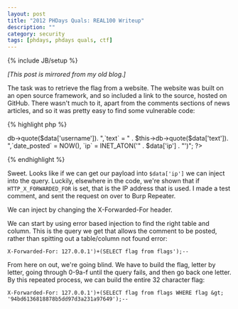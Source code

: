 ```yaml
---
layout: post
title: "2012 PHDays Quals: REAL100 Writeup"
description: ""
category: security
tags: [phdays, phdays quals, ctf]
---
```

{% include JB/setup %}

*[This post is mirrored from my old blog.]*

The task was to retrieve the flag from a website. The website was built on an open source framework, and so included a link to the source, hosted on GitHub. There wasn't much to it, apart from the comments sections of news articles, and so it was pretty easy to find some vulnerable code:

{% highlight php %}
<?php
$sql = "INSERT INTO `comments` SET `news_id` = " . (int)$id .
",`username` = " . $this->db->quote($data['username']). 
",`text` = " . $this->db->quote($data['text']). 
",`date_posted` = NOW(), `ip` = INET_ATON('" . $data['ip'] . "')";  
?>
{% endhighlight %}

Sweet. Looks like if we can get our payload into `$data['ip']` we can inject into the query. Luckily, elsewhere in the code, we're shown that if `HTTP_X_FORWARDED_FOR` is set, that is the IP address that is used. I made a test comment, and sent the request on over to Burp Repeater.

We can inject by changing the X-Forwarded-For header.

We can start by using error based injection to find the right table and column. This is the query we get that allows the comment to be posted, rather than spitting out a table/column not found error:

	X-Forwarded-For: 127.0.0.1')+(SELECT flag from flags');--

From here on out, we're going blind. We have to build the flag, letter by letter, going through 0-9a-f until the query fails, and then go back one letter. By this repeated process, we can build the entire 32 character flag:

	X-Forwarded-For: 127.0.0.1')+(SELECT flag from flags WHERE flag &gt; '94bd6136818878b5dd97d3a231a97649');--

